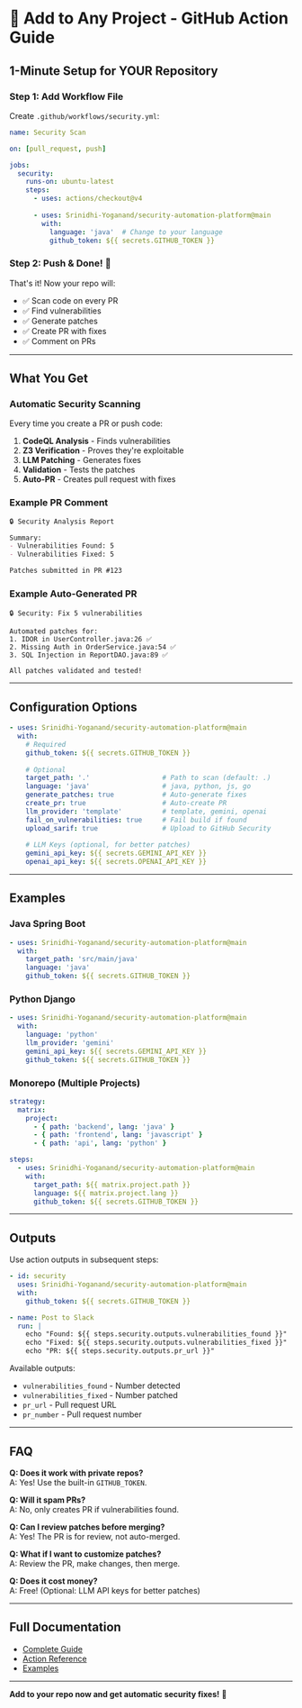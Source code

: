 # 🔌 Add to Any Project - GitHub Action Guide

## 1-Minute Setup for YOUR Repository

### Step 1: Add Workflow File

Create `.github/workflows/security.yml`:

```yaml
name: Security Scan

on: [pull_request, push]

jobs:
  security:
    runs-on: ubuntu-latest
    steps:
      - uses: actions/checkout@v4
      
      - uses: Srinidhi-Yoganand/security-automation-platform@main
        with:
          language: 'java'  # Change to your language
          github_token: ${{ secrets.GITHUB_TOKEN }}
```

### Step 2: Push & Done! 🎉

That's it! Now your repo will:
- ✅ Scan code on every PR
- ✅ Find vulnerabilities  
- ✅ Generate patches
- ✅ Create PR with fixes
- ✅ Comment on PRs

---

## What You Get

### Automatic Security Scanning

Every time you create a PR or push code:

1. **CodeQL Analysis** - Finds vulnerabilities
2. **Z3 Verification** - Proves they're exploitable
3. **LLM Patching** - Generates fixes
4. **Validation** - Tests the patches
5. **Auto-PR** - Creates pull request with fixes

### Example PR Comment

```markdown
🔒 Security Analysis Report

Summary:
- Vulnerabilities Found: 5
- Vulnerabilities Fixed: 5

Patches submitted in PR #123
```

### Example Auto-Generated PR

```
🔒 Security: Fix 5 vulnerabilities

Automated patches for:
1. IDOR in UserController.java:26 ✅
2. Missing Auth in OrderService.java:54 ✅  
3. SQL Injection in ReportDAO.java:89 ✅

All patches validated and tested!
```

---

## Configuration Options

```yaml
- uses: Srinidhi-Yoganand/security-automation-platform@main
  with:
    # Required
    github_token: ${{ secrets.GITHUB_TOKEN }}
    
    # Optional
    target_path: '.'                  # Path to scan (default: .)
    language: 'java'                  # java, python, js, go
    generate_patches: true            # Auto-generate fixes
    create_pr: true                   # Auto-create PR
    llm_provider: 'template'          # template, gemini, openai
    fail_on_vulnerabilities: true     # Fail build if found
    upload_sarif: true                # Upload to GitHub Security
    
    # LLM Keys (optional, for better patches)
    gemini_api_key: ${{ secrets.GEMINI_API_KEY }}
    openai_api_key: ${{ secrets.OPENAI_API_KEY }}
```

---

## Examples

### Java Spring Boot

```yaml
- uses: Srinidhi-Yoganand/security-automation-platform@main
  with:
    target_path: 'src/main/java'
    language: 'java'
    github_token: ${{ secrets.GITHUB_TOKEN }}
```

### Python Django

```yaml
- uses: Srinidhi-Yoganand/security-automation-platform@main
  with:
    language: 'python'
    llm_provider: 'gemini'
    gemini_api_key: ${{ secrets.GEMINI_API_KEY }}
    github_token: ${{ secrets.GITHUB_TOKEN }}
```

### Monorepo (Multiple Projects)

```yaml
strategy:
  matrix:
    project:
      - { path: 'backend', lang: 'java' }
      - { path: 'frontend', lang: 'javascript' }
      - { path: 'api', lang: 'python' }

steps:
  - uses: Srinidhi-Yoganand/security-automation-platform@main
    with:
      target_path: ${{ matrix.project.path }}
      language: ${{ matrix.project.lang }}
      github_token: ${{ secrets.GITHUB_TOKEN }}
```

---

## Outputs

Use action outputs in subsequent steps:

```yaml
- id: security
  uses: Srinidhi-Yoganand/security-automation-platform@main
  with:
    github_token: ${{ secrets.GITHUB_TOKEN }}

- name: Post to Slack
  run: |
    echo "Found: ${{ steps.security.outputs.vulnerabilities_found }}"
    echo "Fixed: ${{ steps.security.outputs.vulnerabilities_fixed }}"
    echo "PR: ${{ steps.security.outputs.pr_url }}"
```

Available outputs:
- `vulnerabilities_found` - Number detected
- `vulnerabilities_fixed` - Number patched
- `pr_url` - Pull request URL
- `pr_number` - Pull request number

---

## FAQ

**Q: Does it work with private repos?**  
A: Yes! Use the built-in `GITHUB_TOKEN`.

**Q: Will it spam PRs?**  
A: No, only creates PR if vulnerabilities found.

**Q: Can I review patches before merging?**  
A: Yes! The PR is for review, not auto-merged.

**Q: What if I want to customize patches?**  
A: Review the PR, make changes, then merge.

**Q: Does it cost money?**  
A: Free! (Optional: LLM API keys for better patches)

---

## Full Documentation

- [Complete Guide](./docs/guides/END-TO-END-INTEGRATION.md)
- [Action Reference](./action.yml)
- [Examples](./docs/examples/)

---

**Add to your repo now and get automatic security fixes!** 🚀
